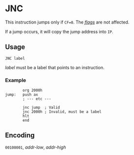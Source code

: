 # JNC

This instruction jumps only if `CF=0`. The [_flags_](../cpu#flags) are not affected.

If a jump occurs, it will copy the jump address into `IP`.

## Usage

```vonsim
JNC label
```

_label_ must be a label that points to an instruction.

### Example

```vonsim
        org 2000h
jump:   push ax
        ; --- etc ---

        jnc jump  ; Valid
        jnc 2000h ; Invalid, must be a label
        hlt
        end
```

## Encoding

`00100001`, _addr-low_, _addr-high_
